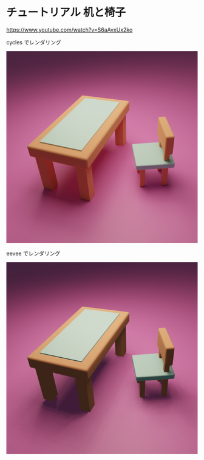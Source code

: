 # チュートリアル 机と椅子

https://www.youtube.com/watch?v=S6aAvxUx2ko

cycles でレンダリング

![](./cycles.png)

eevee でレンダリング

![](eevee.png)
